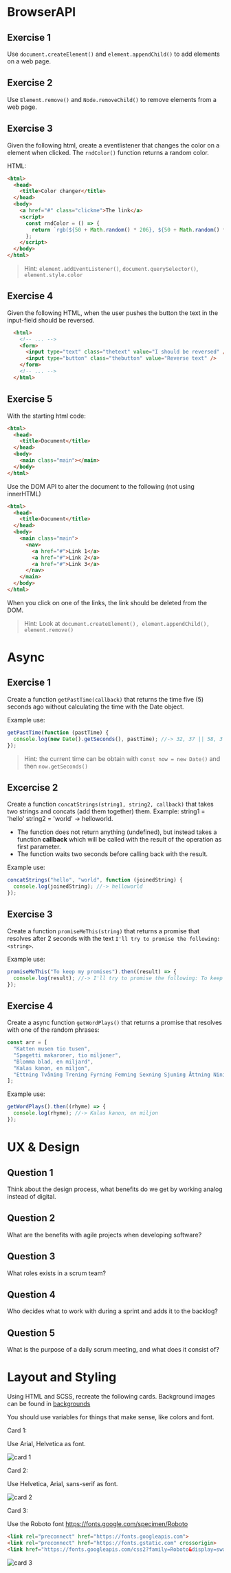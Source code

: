# BrowserAPI

## Exercise 1

Use `document.createElement()` and `element.appendChild()` to add elements on a web page.

## Exercise 2

Use `Element.remove()` and `Node.removeChild()` to remove elements from a web page.

## Exercise 3

Given the following html, create a eventlistener that changes the color on a element when clicked. The `rndColor()` function returns a random color.

HTML:

```HTML
<html>
  <head>
    <title>Color changer</title>
  </head>
  <body>
    <a href="#" class="clickme">The link</a>
    <script>
      const rndColor = () => {
        return `rgb(${50 + Math.random() * 206}, ${50 + Math.random() * 206}, ${50 + Math.random() * 206})`;
      };
    </script>
  </body>
</html>
```

> Hint: `element.addEventListener()`, `document.querySelector()`, `element.style.color`

## Exercise 4

Given the following HTML, when the user pushes the button the text in the input-field should be reversed.

```HTML
  <html>
    <!-- ... -->
    <form>
      <input type="text" class="thetext" value="I should be reversed" />
      <input type="button" class="thebutton" value="Reverse text" />
    </form>
    <!-- ... -->
  </html>
```

## Exercise 5

With the starting html code:

```html
<html>
  <head>
    <title>Document</title>
  </head>
  <body>
    <main class="main"></main>
  </body>
</html>
```

Use the DOM API to alter the document to the following (not using innerHTML)

```html
<html>
  <head>
    <title>Document</title>
  </head>
  <body>
    <main class="main">
      <nav>
        <a href="#">Link 1</a>
        <a href="#">Link 2</a>
        <a href="#">Link 3</a>
      </nav>
    </main>
  </body>
</html>
```

When you click on one of the links, the link should be deleted from the DOM.

> Hint: Look at `document.createElement(), element.appendChild(), element.remove()`

# Async

## Exercise 1

Create a function `getPastTime(callback)` that returns the time five (5) seconds ago without calculating the time with the Date object.

Example use:

```javascript
getPastTime(function (pastTime) {
  console.log(new Date().getSeconds(), pastTime); //-> 32, 37 || 58, 3
});
```

> Hint: the current time can be obtain with `const now = new Date()` and then `now.getSeconds()`

## Excercise 2

Create a function `concatStrings(string1, string2, callback)` that takes two strings and concats (add them together) them. Example: string1 = 'hello' string2 = 'world' -> helloworld.

- The function does not return anything (undefined), but instead takes a function **callback** which will be called with the result of the operation as first parameter.
- The function waits two seconds before calling back with the result.

Example use:

```javascript
concatStrings("hello", "world", function (joinedString) {
  console.log(joinedString); //-> helloworld
});
```

## Exercise 3

Create a function `promiseMeThis(string)` that returns a promise that resolves after 2 seconds with the text `I'll try to promise the following: <string>`.

Example use:

```javascript
promiseMeThis("To keep my promises").then((result) => {
  console.log(result); //-> I'll try to promise the following: To keep my promises
});
```

## Exercise 4

Create a async function `getWordPlays()` that returns a promise that resolves with one of the random phrases:

```javascript
const arr = [
  "Katten musen tio tusen",
  "Spagetti makaroner, tio miljoner",
  "Blomma blad, en miljard",
  "Kalas kanon, en miljon",
  "Ettning Tvåning Trening Fyrning Femning Sexning Sjuning Åttning Nining Tidning",
];
```

Example use:

```javascript
getWordPlays().then((rhyme) => {
  console.log(rhyme); //-> Kalas kanon, en miljon
});
```

# UX & Design

## Question 1

Think about the design process, what benefits do we get by working analog instead of digital.

## Question 2

What are the benefits with agile projects when developing software?

## Question 3

What roles exists in a scrum team?

## Question 4

Who decides what to work with during a sprint and adds it to the backlog?

## Question 5

What is the purpose of a daily scrum meeting, and what does it consist of?

# Layout and Styling

Using HTML and SCSS, recreate the following cards. Background images can be found in [backgrounds](./backgrounds)

You should use variables for things that make sense, like colors and font.

Card 1:

Use Arial, Helvetica as font.

![card 1](./cards/card1.png)

Card 2:

Use Helvetica, Arial, sans-serif as font.

![card 2](./cards/card2.png)

Card 3:

Use the Roboto font https://fonts.google.com/specimen/Roboto

```HTML
<link rel="preconnect" href="https://fonts.googleapis.com">
<link rel="preconnect" href="https://fonts.gstatic.com" crossorigin>
<link href="https://fonts.googleapis.com/css2?family=Roboto&display=swap" rel="stylesheet">
```

![card 3](./cards/card3.png)
